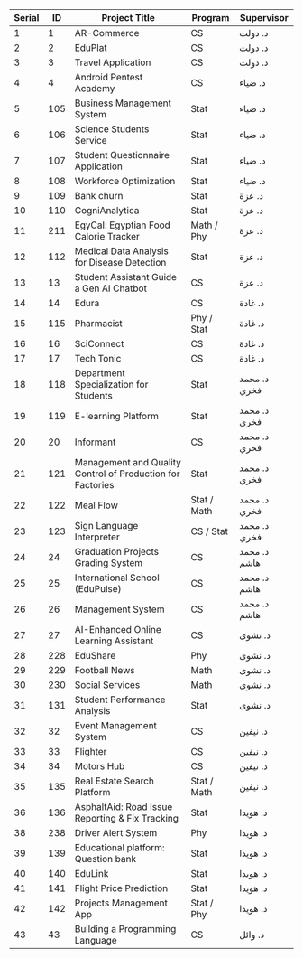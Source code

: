 | Serial | ID  | Project Title                                              | Program     | Supervisor    |
|--------|-----|------------------------------------------------------------|-------------|---------------|
| 1      | 1   | AR-Commerce                                                | CS          | د. دولت       |
| 2      | 2   | EduPlat                                                    | CS          | د. دولت       |
| 3      | 3   | Travel Application                                         | CS          | د. دولت       |
| 4      | 4   | Android Pentest Academy                                    | CS          | د. ضياء       |
| 5      | 105 | Business Management System                                 | Stat        | د. ضياء       |
| 6      | 106 | Science Students Service                                   | Stat        | د. ضياء       |
| 7      | 107 | Student Questionnaire Application                          | Stat        | د. ضياء       |
| 8      | 108 | Workforce Optimization                                     | Stat        | د. ضياء       |
| 9      | 109 | Bank churn                                                 | Stat        | د. عزة        |
| 10     | 110 | CogniAnalytica                                             | Stat        | د. عزة        |
| 11     | 211 | EgyCal: Egyptian Food Calorie Tracker                      | Math / Phy  | د. عزة        |
| 12     | 112 | Medical Data Analysis for Disease Detection                | Stat        | د. عزة        |
| 13     | 13  | Student Assistant Guide a Gen AI Chatbot                   | CS          | د. عزة        |
| 14     | 14  | Edura                                                      | CS          | د. غادة       |
| 15     | 115 | Pharmacist                                                 | Phy / Stat  | د. غادة       |
| 16     | 16  | SciConnect                                                 | CS          | د. غادة       |
| 17     | 17  | Tech Tonic                                                 | CS          | د. غادة       |
| 18     | 118 | Department Specialization for Students                     | Stat        | د. محمد فخري  |
| 19     | 119 | E-learning Platform                                        | Stat        | د. محمد فخري  |
| 20     | 20  | Informant                                                  | CS          | د. محمد فخري  |
| 21     | 121 | Management and Quality Control of Production for Factories | Stat        | د. محمد فخري  |
| 22     | 122 | Meal Flow                                                  | Stat / Math | د. محمد فخري  |
| 23     | 123 | Sign Language Interpreter                                  | CS / Stat   | د. محمد فخري  |
| 24     | 24  | Graduation Projects Grading System                         | CS          | د. محمد هاشم  |
| 25     | 25  | International School (EduPulse)                            | CS          | د. محمد هاشم  |
| 26     | 26  | Management System                                          | CS          | د. محمد هاشم  |
| 27     | 27  | AI-Enhanced Online Learning Assistant                      | CS          | د. نشوى       |
| 28     | 228 | EduShare                                                   | Phy         | د. نشوى       |
| 29     | 229 | Football News                                              | Math        | د. نشوى       |
| 30     | 230 | Social Services                                            | Math        | د. نشوى       |
| 31     | 131 | Student Performance Analysis                               | Stat        | د. نشوى       |
| 32     | 32  | Event Management System                                    | CS          | د. نيفين      |
| 33     | 33  | Flighter                                                   | CS          | د. نيفين      |
| 34     | 34  | Motors Hub                                                 | CS          | د. نيفين      |
| 35     | 135 | Real Estate Search Platform                                | Stat / Math | د. نيفين      |
| 36     | 136 | AsphaltAid: Road Issue Reporting & Fix Tracking            | Stat        | د. هويدا      |
| 38     | 238 | Driver Alert System                                        | Phy         | د. هويدا      |
| 39     | 139 | Educational platform: Question bank                        | Stat        | د. هويدا      |
| 40     | 140 | EduLink                                                    | Stat        | د. هويدا      |
| 41     | 141 | Flight Price Prediction                                    | Stat        | د. هويدا      |
| 42     | 142 | Projects Management App                                    | Stat / Phy  | د. هويدا      |
| 43     | 43  | Building a Programming Language                            | CS          | د. وائل       |

